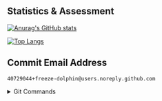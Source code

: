 <!--
**freeze-dolphin/freeze-dolphin** is a ✨ _special_ ✨ repository because its `README.md` (this file) appears on your GitHub profile.

### Hi there 👋

Here are some ideas to get you started:

- 🔭 I’m currently working on ...
- 🌱 I’m currently learning ...
- 👯 I’m looking to collaborate on ...
- 🤔 I’m looking for help with ...
- 💬 Ask me about ...
- 📫 How to reach me: ...
- 😄 Pronouns: ...
- ⚡ Fun fact: ...
-->

<!--
### Dashboard for visitors
[:package:] [Maven repository of me](https://github.com/freeze-dolphin/maven-repository)

### Third-party websites quick visit
[<img src=https://www.herokucdn.com/favicons/favicon.ico height=16 weight=16 align=center>] [Heroku](https://www.heroku.com/)  
[<img src=https://gitpod.io/images/gitpod-196x196.png height=16 weight=16 align=center>] [GitPod](https://www.gitpod.io/)

-->

## Statistics & Assessment

[![Anurag's GitHub stats](https://github-readme-stats.vercel.app/api?username=freeze-dolphin&hide_border=true&show_icons=true&count_private=true&theme=tokyonight)](https://github.com/anuraghazra/github-readme-stats)

<!--

[![Anurag's GitHub stats](https://github-readme-stats.vercel.app/api?username=freeze-dolphin&theme=algolia)](https://github.com/anuraghazra/github-readme-stats)

-->

[![Top Langs](https://github-readme-stats.vercel.app/api/top-langs/?username=freeze-dolphin&layout=compact&hide_border=true&show_icons=true&card_width=445&theme=tokyonight)](https://github.com/anuraghazra/github-readme-stats)

## Commit Email Address

`
40729044+freeze-dolphin@users.noreply.github.com
`

<details>
  <summary>Git Commands</summary>



```
git config user.email "40729044+freeze-dolphin@users.noreply.github.com"
```

```
git config --global user.email "40729044+freeze-dolphin@users.noreply.github.com"
```

</details>

<!--

### About Me

<details>
  <summary>My Programming History</summary>

I've started programming since 2014, the reason for starting programming is that I just wanted to create my program and share them with my classmates and friends.

I firstly learned `Scratch` as I was studying at primary school at that time and I couldn't understand complex codes. After several weeks' practicing, I thought I've truly mastered it and started programming my own games. However, I didn't share them with anyone for some reasons.

Then I wanted to learn `Java` because I fell in love with `Minecraft` and I wanted to write a `mod` for it. But the configuration of `JDK` confused me and finally I went to learn `Batch` just because the building script of a simple project I saw was written in it. From this time I started programming in codes.

After the graduation of the primary school, I wanted to pickup `Java`. Reading the tutorials of `Java` still puzzled me so I went to lookup tutorials for writing `spigot` plug-ins (which is known as the `minecraft` server plug-ins). Gradually I began to master it.

Writing non-dependent `spigot` plug-ins was my original goal, but I realized that it could be very difficult to add 'new' items to `minecraft`, so I turned to programming `Slimefun` 3rd-party extensions and there have been some repositories of my projects that you can find on `github`.

Now I decided to take up learning `Rust` since `Java` programs run very slowly due to its `JVM` mechanisms. Originally I wanted to learn `C++` or `CSharp` but they are still difficult for me since I don't have any teacher there for me. Then I found the language `Rust` which has many advantages of both `C++` and `CSharp`. Though it is said to be hard to learn, I still started learning it by watching tutorial videos.

`Python` is my next goal, and I will learn it in my formal senior-high-school courses.

</details>

-->
